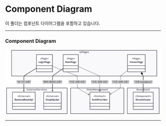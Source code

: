 # Component Diagram

이 폴더는 컴포넌트 다이어그램을 포함하고 있습니다.

---

### Component Diagram
![Component Diagram](./컴포넌트%20다이어그램.png)

---
